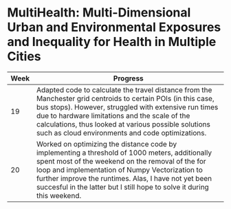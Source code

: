# MultiHealth: Multi-Dimensional Urban and Environmental Exposures and Inequality for Health in Multiple Cities

| Week | Progress |
|----------|----------|
| 19 | Adapted code to calculate the travel distance from the Manchester grid centroids to certain POIs (in this case, bus stops). However, struggled with extensive run times due to hardware limitations and the scale of the calculations, thus looked at various possible solutions such as cloud environments and code optimizations. |
| 20 | Worked on optimizing the distance code by implementing a threshold of 1000 meters, additionally spent most of the weekend on the removal of the for loop and implementation of Numpy Vectorization to further improve the runtimes. Alas, I have not yet been succesful in the latter but I still hope to solve it during this weekend.  |
